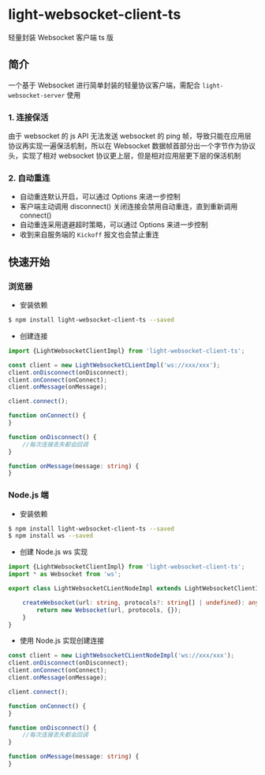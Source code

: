 # light-websocket-client-ts

轻量封装 Websocket 客户端 ts 版

## 简介

一个基于 Websocket 进行简单封装的轻量协议客户端，需配合 `light-websocket-server` 使用

### 1. 连接保活
  
由于 websocket 的 js API 无法发送 websocket 的 ping 帧，导致只能在应用层协议再实现一遍保活机制，所以在 Websocket 数据帧首部分出一个字节作为协议头，实现了相对 websocket 协议更上层，但是相对应用层更下层的保活机制

### 2. 自动重连

- 自动重连默认开启，可以通过 Options 来进一步控制
- 客户端主动调用 disconnect() 关闭连接会禁用自动重连，直到重新调用 connect()
- 自动重连采用退避超时策略，可以通过 Options 来进一步控制
- 收到来自服务端的 `Kickoff` 报文也会禁止重连

## 快速开始

### 浏览器

- 安装依赖

```sh
$ npm install light-websocket-client-ts --saved
```

- 创建连接

```typescript
import {LightWebsocketClientImpl} from 'light-websocket-client-ts';

const client = new LightWebsocketCLientImpl('ws://xxx/xxx');
client.onDisconnect(onDisconnect);
client.onConnect(onConnect);
client.onMessage(onMessage);

client.connect();

function onConnect() {
}

function onDisconnect() {
    //每次连接丢失都会回调
}

function onMessage(message: string) {
}
```

### Node.js 端

- 安装依赖

```sh
$ npm install light-websocket-client-ts --saved
$ npm install ws --saved
```

- 创建 Node.js ws 实现

```typescript
import {LightWebsocketClientImpl} from 'light-websocket-client-ts';
import * as Websocket from 'ws';

export class LightWebsocketCLientNodeImpl extends LightWebsocketClientImpl {

    createWebsocket(url: string, protocols?: string[] | undefined): any {
        return new Websocket(url, protocols, {});
    }
}
````

- 使用 Node.js 实现创建连接

```typescript
const client = new LightWebsocketCLientNodeImpl('ws://xxx/xxx');
client.onDisconnect(onDisconnect);
client.onConnect(onConnect);
client.onMessage(onMessage);

client.connect();

function onConnect() {
}

function onDisconnect() {
    //每次连接丢失都会回调
}

function onMessage(message: string) {
}
```
